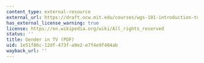```yaml
---
content_type: external-resource
external_url: https://draft.ocw.mit.edu/courses/wgs-101-introduction-to-womens-and-gender-studies-spring-2023/resources/mitwgs_101_s23_homework12_pdf/
has_external_license_warning: true
license: https://en.wikipedia.org/wiki/All_rights_reserved
status: ''
title: Gender in TV (PDF)
uid: 1e51f86c-12df-473f-a9e2-e7f4e9f404ab
wayback_url: ''
---
```

